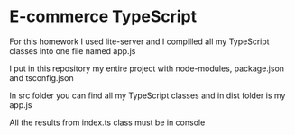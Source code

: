 <h1>E-commerce TypeScript</h1>
<p>For this homework I used lite-server and I compilled all my TypeScript classes into one file named app.js</p>
<p>I put in this repository my entire project with node-modules, package.json and tsconfig.json</p>
<p>In src folder you can find all my TypeScript classes and in dist folder is my app.js</p>
<p>All the results from index.ts class must be in console</p>
